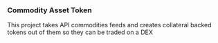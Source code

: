 ### Commodity Asset Token 

This project takes API commodities feeds and creates collateral backed tokens out of them so they can be traded on a DEX

